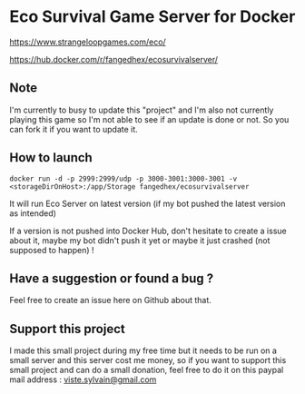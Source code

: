 # Eco Survival Game Server for Docker

https://www.strangeloopgames.com/eco/

https://hub.docker.com/r/fangedhex/ecosurvivalserver/

## Note
I'm currently to busy to update this "project" and I'm also not currently playing this game so I'm not able to see if an update is done or not. So you can fork it if you want to update it.

## How to launch

```
docker run -d -p 2999:2999/udp -p 3000-3001:3000-3001 -v <storageDirOnHost>:/app/Storage fangedhex/ecosurvivalserver
```
It will run Eco Server on latest version (if my bot pushed the latest version as intended)

If a version is not pushed into Docker Hub, don't hesitate to create a issue about it, maybe my bot didn't push it yet or maybe it just crashed (not supposed to happen) !

## Have a suggestion or found a bug ? 

Feel free to create an issue here on Github about that.

## Support this project

I made this small project during my free time but it needs to be run on a small server and this server cost me money, so if you want to support this small project and can do a small donation, feel free to do it on this paypal mail address : viste.sylvain@gmail.com

